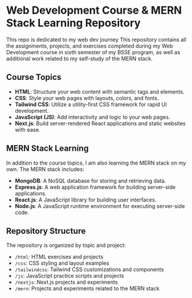 # Web Development Course & MERN Stack Learning Repository

This repo is dedicated to my web dev journey
This repository contains all the assignments, projects, and exercises completed during my Web Development course in sixth semester of my BSSE program, as well as additional work related to my self-study of the MERN stack.

## Course Topics

- **HTML**: Structure your web content with semantic tags and elements.
- **CSS**: Style your web pages with layouts, colors, and fonts.
- **Tailwind CSS**: Utilize a utility-first CSS framework for rapid UI development.
- **JavaScript (JS)**: Add interactivity and logic to your web pages.
- **Next.js**: Build server-rendered React applications and static websites with ease.

## MERN Stack Learning

In addition to the course topics, I am also learning the MERN stack on my own. The MERN stack includes:

- **MongoDB**: A NoSQL database for storing and retrieving data.
- **Express.js**: A web application framework for building server-side applications.
- **React.js**: A JavaScript library for building user interfaces.
- **Node.js**: A JavaScript runtime environment for executing server-side code.

## Repository Structure

The repository is organized by topic and project:

- `/html`: HTML exercises and projects
- `/css`: CSS styling and layout examples
- `/tailwindcss`: Tailwind CSS customizations and components
- `/js`: JavaScript practice scripts and projects
- `/nextjs`: Next.js projects and experiments
- `/mern`: Projects and experiments related to the MERN stack
